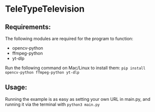# TeleTypeTelevision

## Requirements:
The following modules are required for the program to function:
- opencv-python
- ffmpeg-python
- yt-dlp

Run the following command on Mac/Linux to install them:
```pip install opencv-python ffmpeg-python yt-dlp```

## Usage:

Running the example is as easy as setting your own URL in main.py, and running it via the terminal with ```python3 main.py```

